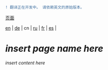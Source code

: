 ```diff
! 翻译正在开发中。 请依赖英文的原始版本。
```

[页面](https://github.com/syncloud/docs/blob/master/cn/index.md#页面)

[en](https://github.com/syncloud/platform/wiki/Custom-domain) | 
[de](https://github.com/syncloud/docs/blob/master/de/content/Custom-domain.md) | 
cn | 
[ru](https://github.com/syncloud/docs/blob/master/ru/content/Custom-domain.md) | 
[fr](https://github.com/syncloud/docs/blob/master/fr/content/Custom-domain.md) | 
[es](https://github.com/syncloud/docs/blob/master/es/content/Custom-domain.md) | 

# *insert page name here*

*insert content here*
